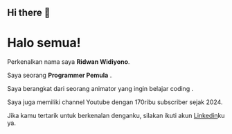 ## Hi there 👋
# Halo semua! 

Perkenalkan nama saya **Ridwan Widiyono**.<br>

Saya seorang **Programmer Pemula** .<br>

Saya berangkat dari seorang animator yang ingin belajar coding .<br>

Saya juga memiliki channel Youtube dengan 170ribu subscriber sejak 2024.<br>

Jika kamu tertarik untuk berkenalan denganku, silakan ikuti akun [Linkedin](https://www.linkedin.com/in/ridwan-widio/)ku ya.
<!--
**Mryourhead/mryourhead** is a ✨ _special_ ✨ repository because its `README.md` (this file) appears on your GitHub profile.

Here are some ideas to get you started:

- 🔭 I’m currently working on ...
- 🌱 I’m currently learning ...
- 👯 I’m looking to collaborate on ...
- 🤔 I’m looking for help with ...
- 💬 Ask me about ...
- 📫 How to reach me: ...
- 😄 Pronouns: ...
- ⚡ Fun fact: ...
-->
